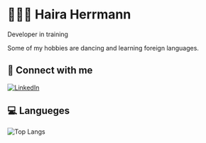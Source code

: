 # 👩🏻‍💻 Haira Herrmann
Developer in training

Some of my hobbies are dancing and learning foreign languages.

## 🔗 Connect with me
[![LinkedIn](https://img.shields.io/badge/LinkedIn-000?style=for-the-badge&logo=linkedin&logoColor=0E76A8)](https://www.linkedin.com/in/hairaherrmann/)

## 💻 Langueges
![Top Langs](https://github-readme-stats-git-masterrstaa-rickstaa.vercel.app/api/top-langs/?username=hairaherrmann&layout=compact&bg_color=000&border_color=30A3DC&title_color=E94D5F&text_color=FFF)
